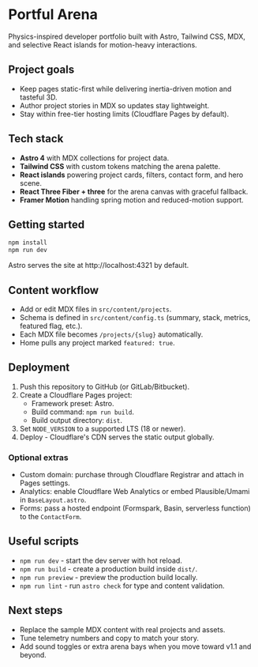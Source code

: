 # Portful Arena

Physics-inspired developer portfolio built with Astro, Tailwind CSS, MDX, and selective React islands for motion-heavy interactions.

## Project goals
- Keep pages static-first while delivering inertia-driven motion and tasteful 3D.
- Author project stories in MDX so updates stay lightweight.
- Stay within free-tier hosting limits (Cloudflare Pages by default).

## Tech stack
- **Astro 4** with MDX collections for project data.
- **Tailwind CSS** with custom tokens matching the arena palette.
- **React islands** powering project cards, filters, contact form, and hero scene.
- **React Three Fiber + three** for the arena canvas with graceful fallback.
- **Framer Motion** handling spring motion and reduced-motion support.

## Getting started
```bash
npm install
npm run dev
```
Astro serves the site at http://localhost:4321 by default.

## Content workflow
- Add or edit MDX files in `src/content/projects`.
- Schema is defined in `src/content/config.ts` (summary, stack, metrics, featured flag, etc.).
- Each MDX file becomes `/projects/{slug}` automatically.
- Home pulls any project marked `featured: true`.

## Deployment
1. Push this repository to GitHub (or GitLab/Bitbucket).
2. Create a Cloudflare Pages project:
   - Framework preset: Astro.
   - Build command: `npm run build`.
   - Build output directory: `dist`.
3. Set `NODE_VERSION` to a supported LTS (18 or newer).
4. Deploy - Cloudflare's CDN serves the static output globally.

### Optional extras
- Custom domain: purchase through Cloudflare Registrar and attach in Pages settings.
- Analytics: enable Cloudflare Web Analytics or embed Plausible/Umami in `BaseLayout.astro`.
- Forms: pass a hosted endpoint (Formspark, Basin, serverless function) to the `ContactForm`.

## Useful scripts
- `npm run dev` - start the dev server with hot reload.
- `npm run build` - create a production build inside `dist/`.
- `npm run preview` - preview the production build locally.
- `npm run lint` - run `astro check` for type and content validation.

## Next steps
- Replace the sample MDX content with real projects and assets.
- Tune telemetry numbers and copy to match your story.
- Add sound toggles or extra arena bays when you move toward v1.1 and beyond.
